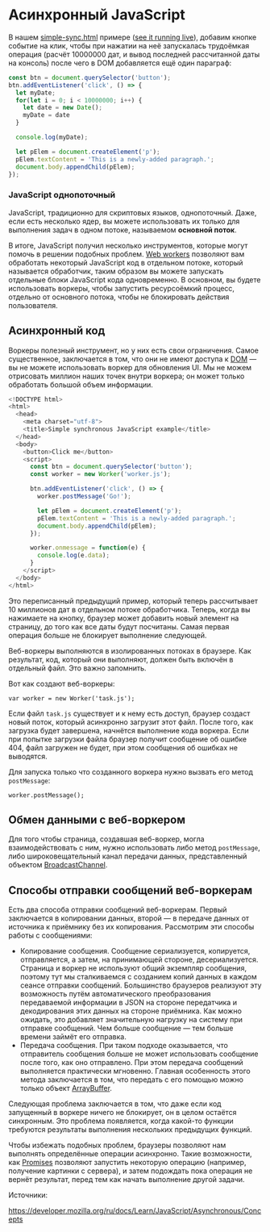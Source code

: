 # Асинхронный JavaScript



В нашем [simple-sync.html](https://github.com/mdn/learning-area/tree/master/javascript/asynchronous/introducing) примере ([see it running live](https://mdn.github.io/learning-area/javascript/asynchronous/introducing/simple-sync.html)), добавим кнопке событие на клик, чтобы при нажатии на неё запускалась трудоёмкая операция (расчёт 10000000 дат, и вывод последней рассчитанной даты на консоль) после чего в DOM добавляется ещё один параграф:

```javascript
const btn = document.querySelector('button');
btn.addEventListener('click', () => {
  let myDate;
  for(let i = 0; i < 10000000; i++) {
    let date = new Date();
    myDate = date
  }

  console.log(myDate);

  let pElem = document.createElement('p');
  pElem.textContent = 'This is a newly-added paragraph.';
  document.body.appendChild(pElem);
});
```





### JavaScript однопоточный

JavaScript, традиционно для скриптовых языков, однопоточный. Даже, если есть несколько ядер, вы можете использовать их только для выполнения задач в одном потоке, называемом **основной поток**.

В итоге, JavaScript получил несколько инструментов, которые могут помочь в решении подобных проблем. [Web workers](https://developer.mozilla.org/en-US/docs/Web/API/Web_Workers_API) позволяют вам обработать некоторый JavaScript код в отдельном потоке, который называется обработчик, таким образом вы можете запускать отдельные блоки JavaScript кода одновременно. В основном, вы будете использовать воркеры, чтобы запустить ресурсоёмкий процесс, отдельно от основного потока, чтобы не блокировать действия пользователя.

## Асинхронный код

Воркеры полезный инструмент, но у них есть свои ограничения. Самое существенное, заключается в том, что они не имеют доступа к [DOM](https://developer.mozilla.org/en-US/docs/Glossary/DOM) — вы не можете использовать воркер для обновления UI. Мы не можем отрисовать миллион наших точек внутри воркера; он может только обработать большой объем информации.

```javascript
<!DOCTYPE html>
<html>
  <head>
    <meta charset="utf-8">
    <title>Simple synchronous JavaScript example</title>
  </head>
  <body>
    <button>Click me</button>
    <script>
      const btn = document.querySelector('button');
      const worker = new Worker('worker.js');

      btn.addEventListener('click', () => {
        worker.postMessage('Go!');

        let pElem = document.createElement('p');
        pElem.textContent = 'This is a newly-added paragraph.';
        document.body.appendChild(pElem);
      });

      worker.onmessage = function(e) {
        console.log(e.data);
      }
    </script>
  </body>
</html>
```

Это переписанный предыдущий пример, который теперь рассчитывает 10 миллионов дат в отдельном потоке обработчика. Теперь, когда вы нажимаете на кнопку, браузер может добавить новый элемент на страницу, до того как все даты будут посчитаны. Самая первая операция больше не блокирует выполнение следующей.

Веб-воркеры выполняются в изолированных потоках в браузере. Как результат, код, который они выполняют, должен быть включён в отдельный файл. Это важно запомнить.

Вот как создают веб-воркеры:



```
var worker = new Worker('task.js');
```


Если файл `task.js` существует и к нему есть доступ, браузер создаст новый поток, который асинхронно загрузит этот файл. После того, как загрузка будет завершена, начнётся выполнение кода воркера. Если при попытке загрузки файла браузер получит сообщение об ошибке 404, файл загружен не будет, при этом сообщения об ошибках не выводятся.

Для запуска только что созданного воркера нужно вызвать его метод `postMessage`:



```
worker.postMessage();
```



## Обмен данными с веб-воркером


Для того чтобы страница, создавшая веб-воркер, могла взаимодействовать с ним, нужно использовать либо метод `postMessage`, либо широковещательный канал передачи данных, представленный объектом [BroadcastChannel](https://developer.mozilla.org/en-US/docs/Web/API/BroadcastChannel).

## Способы отправки сообщений веб-воркерам


Есть два способа отправки сообщений веб-воркерам. Первый заключается в копировании данных, второй — в передаче данных от источника к приёмнику без их копирования. Рассмотрим эти способы работы с сообщениями:



- Копирование сообщения. Сообщение сериализуется, копируется, отправляется, а затем, на принимающей стороне, десериализуется. Страница и воркер не используют общий экземпляр сообщения, поэтому тут мы сталкиваемся с созданием копий данных в каждом сеансе отправки сообщений. Большинство браузеров реализуют эту возможность путём автоматического преобразования передаваемой информации в JSON на стороне передатчика и декодирования этих данных на стороне приёмника. Как можно ожидать, это добавляет значительную нагрузку на систему при отправке сообщений. Чем больше сообщение — тем больше времени займёт его отправка.
- Передача сообщения. При таком подходе оказывается, что отправитель сообщения больше не может использовать сообщение после того, как оно отправлено. При этом передача сообщений выполняется практически мгновенно. Главная особенность этого метода заключается в том, что передать с его помощью можно только объект [ArrayBuffer](https://developer.mozilla.org/en-US/docs/Web/JavaScript/Reference/Global_Objects/ArrayBuffer).



Следующая проблема заключается в том, что даже если код запущенный в воркере ничего не блокирует, он в целом остаётся синхронным. Это проблема появляется, когда какой-то функции требуются результаты выполнения нескольких предыдущих функций.

Чтобы избежать подобных проблем, браузеры позволяют нам выполнять определённые операции асинхронно. Такие возможности, как [Promises](https://developer.mozilla.org/en-US/docs/Web/JavaScript/Reference/Global_Objects/Promise) позволяют запустить некоторую операцию (например, получение картинки с сервера), и затем подождать пока операция не вернёт результат, перед тем как начать выполнение другой задачи.

Источники:

https://developer.mozilla.org/ru/docs/Learn/JavaScript/Asynchronous/Concepts